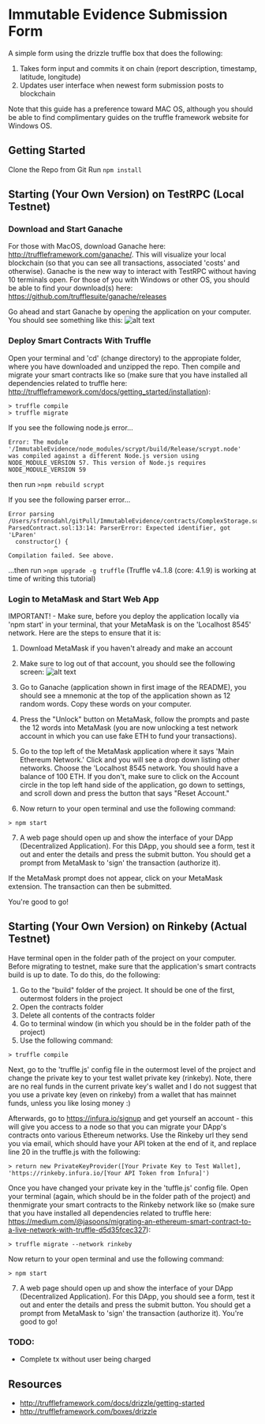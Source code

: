 # Immutable Evidence Submission Form 

A simple form using the drizzle truffle box that does the following: 

1. Takes form input and commits it on chain (report description, timestamp, latitude, longitude)
2. Updates user interface when newest form submission posts to blockchain

Note that this guide has a preference toward MAC OS, although you should be able to find complimentary guides on the truffle framework website for Windows OS. 

## Getting Started

Clone the Repo from Git
Run ```npm install ```

## Starting (Your Own Version) on TestRPC (Local Testnet)

### Download and Start Ganache

For those with MacOS, download Ganache here: http://truffleframework.com/ganache/. This will visualize your local blockchain (so that you can see all transactions, associated 'costs' and otherwise). Ganache is the new way to interact with TestRPC without having 10 terminals open. For those of you with Windows or other OS, you should be able to find your download(s) here: https://github.com/trufflesuite/ganache/releases


Go ahead and start Ganache by opening the application on your computer. You should see something like this: 
![alt text](http://truffleframework.com/images/suite/ganache/ganache-window.png)


### Deploy Smart Contracts With Truffle

Open your terminal and 'cd' (change directory) to the appropiate folder, where you have downloaded and unzipped the repo. Then compile and migrate your smart contracts like so (make sure that you have installed all dependencies related to truffle here: http://truffleframework.com/docs/getting_started/installation): 
```
> truffle compile
> truffle migrate 
```

If you see the following node.js error...
```
Error: The module '/ImmutableEvidence/node_modules/scrypt/build/Release/scrypt.node'
was compiled against a different Node.js version using
NODE_MODULE_VERSION 57. This version of Node.js requires
NODE_MODULE_VERSION 59
```

then run 
```>npm rebuild scrypt```

If you see the following parser error...
```
Error parsing /Users/sfronsdahl/gitPull/ImmutableEvidence/contracts/ComplexStorage.sol: 
ParsedContract.sol:13:14: ParserError: Expected identifier, got 'LParen'
  constructor() {
             ^
Compilation failed. See above.
```
...then run 
```>npm upgrade -g truffle``` 
(Truffle v4..1.8 (core: 4.1.9) is working at time of writing this tutorial)


### Login to MetaMask and Start Web App

IMPORTANT! - Make sure, before you deploy the application locally via 'npm start' in your terminal, that your MetaMask is on the 'Localhost 8545' network. Here are the steps to ensure that it is: 

1. Download MetaMask if you haven't already and make an account  

2. Make sure to log out of that account, you should see the following screen: 
![alt text](https://steemitimages.com/0x0/http://i.imgsafe.org/1a87d9810c.png)

3. Go to Ganache (application shown in first image of the README), you should see a mnemonic at the top of the application shown as 12 random words. Copy these words on your computer. 

4. Press the "Unlock" button on MetaMask, follow the prompts and paste the 12 words into MetaMask (you are now unlocking a test network account in which you can use fake ETH to fund your transactions). 

5. Go to the top left of the MetaMask application where it says 'Main Ethereum Network.' Click and you will see a drop down listing other networks. Choose the 'Localhost 8545 network. You should have a balance of 100 ETH. If you don't, make sure to click on the Account circle in the top left hand side of the application, go down to settings, and scroll down and press the button that says "Reset Account."

6. Now return to your open terminal and use the following command: 
```
> npm start
```

7. A web page should open up and show the interface of your DApp (Decentralized Application). For this DApp, you should see a form, test it out and enter the details and press the submit button. You should get a prompt from MetaMask to 'sign' the transaction (authorize it). 

If the MetaMask prompt does not appear, click on your MetaMask extension.  The transaction can then be submitted.

You're good to go!



## Starting (Your Own Version) on Rinkeby (Actual Testnet)

Have terminal open in the folder path of the project on your computer. Before migrating to testnet, make sure that the application's smart contracts build is up to date. To do this, do the following: 

1. Go to the "build" folder of the project. It should be one of the first, outermost folders in the project 
2. Open the contracts folder
3. Delete all contents of the contracts folder
4. Go to terminal window (in which you should be in the folder path of the project)
5. Use the following command: 
```
> truffle compile
```

Next, go to the 'truffle.js' config file in the outermost level of the project and change the private key to your test wallet private key (rinkeby). Note, there are no real funds in the current private key's wallet and I do not suggest that you use a private key (even on rinkeby) from a wallet that has mainnet funds, unless you like losing money :)

Afterwards, go to https://infura.io/signup and get yourself an account - this will give you access to a node so that you can migrate your DApp's contracts onto various Ethereum networks. Use the Rinkeby url they send you via email, which should have your API token at the end of it, and replace line 20 in the truffle.js with the following:
```
> return new PrivateKeyProvider([Your Private Key to Test Wallet], 'https://rinkeby.infura.io/[Your API Token from Infura]') 
```

Once you have changed your private key in the 'tuffle.js' config file. Open your terminal (again, which should be in the folder path of the project) and thenmigrate your smart contracts to the Rinkeby network like so (make sure that you have installed all dependencies related to truffle here: https://medium.com/@jasoons/migrating-an-ethereum-smart-contract-to-a-live-network-with-truffle-d5d35fcec327): 
```
> truffle migrate --network rinkeby 
```

Now return to your open terminal and use the following command: 
```
> npm start
```

7. A web page should open up and show the interface of your DApp (Decentralized Application). For this DApp, you should see a form, test it out and enter the details and press the submit button. You should get a prompt from MetaMask to 'sign' the transaction (authorize it). You're good to go!

### TODO:
* Complete tx without user being charged 


## Resources

* http://truffleframework.com/docs/drizzle/getting-started
* http://truffleframework.com/boxes/drizzle

